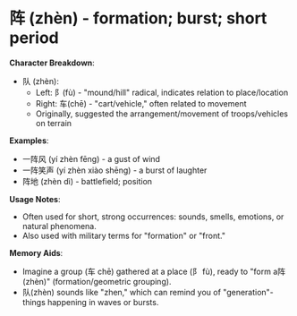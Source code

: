 # **阵 (zhèn) - formation; burst; short period**

**Character Breakdown**:  
- 队 (zhèn):
  - Left: 阝(fù) - "mound/hill" radical, indicates relation to place/location
  - Right: 车(chē) - "cart/vehicle," often related to movement
  - Originally, suggested the arrangement/movement of troops/vehicles on terrain

**Examples**:  
- 一阵风 (yí zhèn fēng) - a gust of wind  
- 一阵笑声 (yí zhèn xiào shēng) - a burst of laughter  
- 阵地 (zhèn dì) - battlefield; position

**Usage Notes**:  
- Often used for short, strong occurrences: sounds, smells, emotions, or natural phenomena.  
- Also used with military terms for "formation" or "front."

**Memory Aids**:  
- Imagine a group (车 chē) gathered at a place (阝 fù), ready to "form a阵(zhèn)" (formation/geometric grouping).  
- 队(zhèn) sounds like "zhen," which can remind you of "generation"-things happening in waves or bursts.
